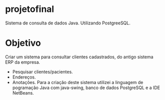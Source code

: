 # projetofinal
 Sistema de consulta de dados Java. Utilizando PostgreeSQL.
 # Objetivo
 Criar um sistema para consultar clientes cadastrados, do antigo sistema ERP da empresa.
 * Pesquisar clientes/pacientes.
 * Endereços.
 * Anotações.
 Para a criação deste sistema utilizei a linguagem de pogramação Java com java-swing,
 banco de dados PostgreSQL e a IDE NetBeans.